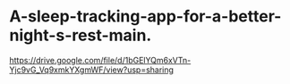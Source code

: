 # A-sleep-tracking-app-for-a-better-night-s-rest-main.
https://drive.google.com/file/d/1bGElYQm6xVTn-Yjc9vG_Vq9xmkYXgmWF/view?usp=sharing
